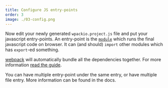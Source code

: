 ```yaml
---
title: Configure JS entry-points
order: 3
image: ./03-config.png
---
```


Now edit your newly generated `wpackio.project.js` file and put your javascript
entry-points. An entry-point is the
[`module`](http://2ality.com/2014/09/es6-modules-final.html) which runs the
final javascript code on browser. It can (and should) `import` other modules
which has `export`-ed something.

[webpack](https://webpack.js.org) will automatically bundle all the dependencies
together. For more information
[read the guide](https://webpack.js.org/concepts/#entry).

You can have multiple entry-point under the same entry, or have multiple file
entry. More information can be found in the docs.
